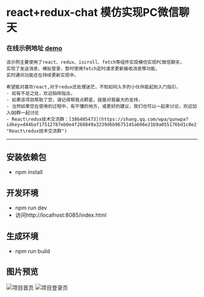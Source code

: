 # react+redux-chat 模仿实现PC微信聊天

### 在线示例地址 [demo](https://meibin08.github.io/react-redux-chat/index.html "在线示例")


	该示例主要使用了react、redux、iscroll、fetch等组件实现模仿实现PC微信聊天，
	实现了发送消息、模拟登录、暂时使用fetch定时请求更新接收消息等功能，
	实时通讯功能还在持续更新实现中，

	希望能对喜欢react,对于redux还处理迷茫，不知如何入手的小伙伴能起到入门指引，
	- 如有不足之处，欢迎拍砖指出，
	- 如果该项目帮助了您，请记得帮我点颗星，就是对我最大的支持，
	- 当然如果您在使用的过程中，有不懂的地方，或更好的建议，我们也可以一起来讨论，欢迎加入QQ群一起讨论
	- React\redux技术交流群：[386485473](https://shang.qq.com/wpa/qunwpa?idkey=d44baf17512787eb0e4f268849a3239d6b9675145a606e21b9a055176bd1c0e2 "React\redux技术交流群")
****


## 安装依赖包
- npm install

## 开发环境
- npm run dev
- 访问http://localhost:8085/index.html

## 生成环境
- npm run build


## 图片预览
![项目首页](https://meibin08.github.io/react-redux-chat/images/index.png)
![项目登录页](https://meibin08.github.io/react-redux-chat/images/login.png)


